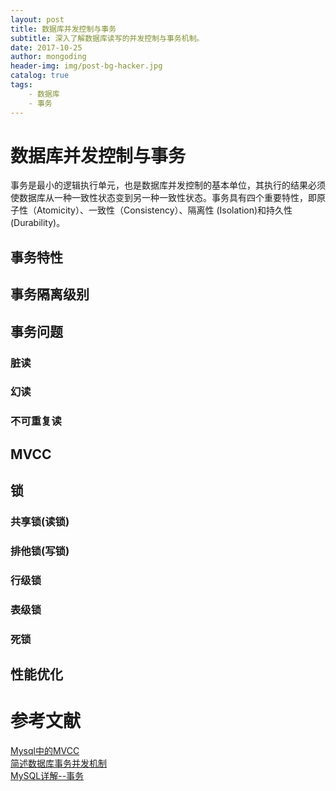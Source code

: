 ```yaml
---
layout: post
title: 数据库并发控制与事务
subtitle: 深入了解数据库读写的并发控制与事务机制。
date: 2017-10-25
author: mongoding
header-img: img/post-bg-hacker.jpg
catalog: true
tags:
    - 数据库
    - 事务
---
```


# 数据库并发控制与事务
事务是最小的逻辑执行单元，也是数据库并发控制的基本单位，其执行的结果必须使数据库从一种一致性状态变到另一种一致性状态。事务具有四个重要特性，即原子性（Atomicity）、一致性（Consistency）、隔离性 (Isolation)和持久性 (Durability)。

## 事务特性

## 事务隔离级别

## 事务问题

### 脏读
### 幻读
### 不可重复读

## MVCC

## 锁

### 共享锁(读锁)
### 排他锁(写锁)
### 行级锁
### 表级锁
### 死锁

## 性能优化

# 参考文献  
[Mysql中的MVCC](http://blog.csdn.net/chen77716/article/details/6742128)  
[简述数据库事务并发机制](http://www.w2bc.com/article/234096)  
[MySQL详解--事务](https://www.2cto.com/database/201507/414757.html)  